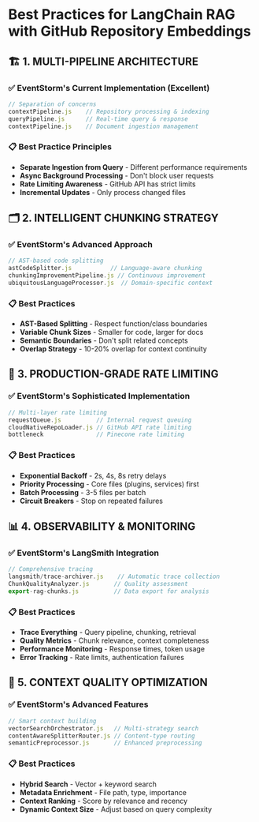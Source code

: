 # Best Practices for LangChain RAG with GitHub Repository Embeddings

## 🏗️ **1. MULTI-PIPELINE ARCHITECTURE**

### ✅ **EventStorm's Current Implementation (Excellent)**
```javascript
// Separation of concerns
contextPipeline.js    // Repository processing & indexing
queryPipeline.js      // Real-time query & response
contextPipeline.js    // Document ingestion management
```

### 📋 **Best Practice Principles**
- **Separate Ingestion from Query** - Different performance requirements
- **Async Background Processing** - Don't block user requests
- **Rate Limiting Awareness** - GitHub API has strict limits
- **Incremental Updates** - Only process changed files

## 🗂️ **2. INTELLIGENT CHUNKING STRATEGY**

### ✅ **EventStorm's Advanced Approach**
```javascript
// AST-based code splitting
astCodeSplitter.js           // Language-aware chunking
chunkingImprovementPipeline.js // Continuous improvement
ubiquitousLanguageProcessor.js  // Domain-specific context
```

### 📋 **Best Practices**
- **AST-Based Splitting** - Respect function/class boundaries
- **Variable Chunk Sizes** - Smaller for code, larger for docs
- **Semantic Boundaries** - Don't split related concepts
- **Overlap Strategy** - 10-20% overlap for context continuity

## 🚀 **3. PRODUCTION-GRADE RATE LIMITING**

### ✅ **EventStorm's Sophisticated Implementation**
```javascript
// Multi-layer rate limiting
requestQueue.js          // Internal request queuing
cloudNativeRepoLoader.js // GitHub API rate limiting
bottleneck               // Pinecone rate limiting
```

### 📋 **Best Practices**
- **Exponential Backoff** - 2s, 4s, 8s retry delays
- **Priority Processing** - Core files (plugins, services) first
- **Batch Processing** - 3-5 files per batch
- **Circuit Breakers** - Stop on repeated failures

## 📊 **4. OBSERVABILITY & MONITORING**

### ✅ **EventStorm's LangSmith Integration** 
```javascript
// Comprehensive tracing
langsmith/trace-archiver.js    // Automatic trace collection
ChunkQualityAnalyzer.js       // Quality assessment
export-rag-chunks.js          // Data export for analysis
```

### 📋 **Best Practices**
- **Trace Everything** - Query pipeline, chunking, retrieval
- **Quality Metrics** - Chunk relevance, context completeness
- **Performance Monitoring** - Response times, token usage
- **Error Tracking** - Rate limits, authentication failures

## 🎯 **5. CONTEXT QUALITY OPTIMIZATION**

### ✅ **EventStorm's Advanced Features**
```javascript
// Smart context building
vectorSearchOrchestrator.js   // Multi-strategy search
contentAwareSplitterRouter.js // Content-type routing
semanticPreprocessor.js       // Enhanced preprocessing
```

### 📋 **Best Practices**
- **Hybrid Search** - Vector + keyword search
- **Metadata Enrichment** - File path, type, importance
- **Context Ranking** - Score by relevance and recency
- **Dynamic Context Size** - Adjust based on query complexity